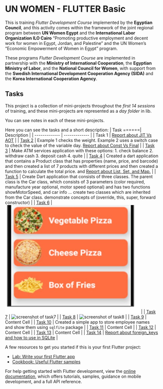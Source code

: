 # UN WOMEN - FLUTTER Basic

This is training *Flutter Development Course* implemented by the **Egyptian Council**, and this activity comes within the framework of the joint regional program between **UN Women Egypt** and the **International Labor Organization ILO Cairo** “Promoting productive employment and decent work for women in Egypt, Jordan, and Palestine” and the UN Women’s “Economic Empowerment of Women in Egypt” program.

These programs *Flutter Development Course* are implemented in partnership with the **Ministry of International Cooperation**, the **Egyptian Ministry of Labor**, and the **National Council for Women**, with support from the **Swedish International Development Cooperation Agency (SIDA)** and the **Korea International Cooperation Agency**.

## Tasks

This project is a collection of mini-projects throughout the *first 14 sessions* of training, and these mini-projects are represented as a *day folder* in lib.

You can see notes in each of these mini-projects.

Here you can see the tasks and a short description:
| Task ======| Description |
| ------------- | ------------- |
| Task 1 | [Report about JIT Vs AOT](https://drive.google.com/file/d/1OoLIAwxQkiHyTRPPE8QTzO0D9gLUtBXZ/view?usp=drive_link) |
| [Task 2](lib/day002)  | Example 1 checks the weight. Example 2 uses a switch case to check the value of the variable day. [Report about Const Vs Final](https://drive.google.com/drive/folders/1OtpXo1zeaIVSPcfso-JdgUcmVnO0DF1A?usp=drive_link)  |
| [Task 3](lib/day003)  | Make ATM services application with these options: 1. check balance 2. withdraw cash 3. deposit cash 4. quite |
| [Task 4](lib/day004)  | Created a dart application that contains a Product class that has properties (name, price, and barcode) and then created a list of 7 products with different prices and then created a function to calculate the total price. and [Report about List, Set, and Map.](https://drive.google.com/file/d/1PJKFTp_WVc6yA8zc_Rdw_7mTVs4Lbrq-/view?usp=drive_link) |
| [Task 5](lib/day005)  | Create Dart application that consists of three classes. The parent class is the Car class, which consists of 3 parameters (color  required, manufacture year optional, motor speed optional)  and has two functions showMotorSpeed, and car info ... create two classes which are inherited from the Car class. demonstrate concepts of (override, this, super, forward constructor)  |
| [Task 6](lib/day006)  | ![screenshot of task6](assets/images/task6.jpg) |
| [Task 7](lib/day007/task)  | ![screenshot of task7](https://drive.google.com/file/d/1U0AcFBnuT_69GCbfbAGj97IsPL0nacth/view) |
| [Task 8](lib/day008)  | ![screenshot of task8]() |
| [Task 9](lib/day009/task)  | Content Cell  |
| [Task 10](lib/day010/task)  | Created a simple app to store employee names and show them using `sqlfite` package |
| [Task 11](lib/day011/task)  | Content Cell  |
| [Task 12](lib/nilu_app)  | Content Cell  |
| [Task 13](lib/nilu_app/pages/client)  | Content Cell  |
| [Task 14](lib/nilu_app/pages/product)  | [Report about foreign_keys and how to use in SQLite](https://drive.google.com/file/d/15ihFpR0X1mSrftnfSKOMEN4aLcv_Ed7x/view?usp=sharing)  |


A few resources to get you started if this is your first Flutter project:

- [Lab: Write your first Flutter app](https://docs.flutter.dev/get-started/codelab)
- [Cookbook: Useful Flutter samples](https://docs.flutter.dev/cookbook)

For help getting started with Flutter development, view the
[online documentation](https://docs.flutter.dev/), which offers tutorials,
samples, guidance on mobile development, and a full API reference.
